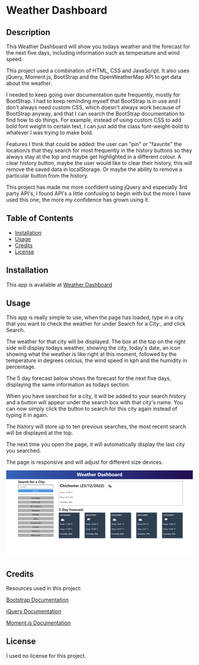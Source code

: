 # Weather Dashboard

## Description

This Weather Dashboard will show you todays weather and the forecast for the next five days, including information such as temperature and wind speed.

This project used a combination of HTML, CSS and JavaScript.  It also uses jQuery, Moment.js, BootStrap and the OpenWeatherMap API to get data about the weather.

I needed to keep going over documentation quite frequently, mostly for BootStrap.  I had to keep reminding myself that BootStrap is in use and I don't always need custom CSS, which doesn't always work because of BootStrap anyway, and that I can search the BootStrap documentation to find how to do things.  For example, instead of using custom CSS to add bold font weight to certain text, I can just add the class font-weight-bold to whatever I was trying to make bold.

Features I think that could be added: the user can "pin" or "favurite" the location/s that they search for most frequently in the history buttons so they always stay at the top and maybe get highlighted in a different colour.  A clear history button, maybe the user would like to clear their history, this will remove the saved data in localStorage.  Or maybe the ability to remove a particular button from the history.

This project has made me more confident using jQuery and especially 3rd party API's, I found API's a little confusing to begin with but the more I have used this one, the more my confidence has grown using it.

## Table of Contents

- [Installation](#installation)
- [Usage](#usage)
- [Credits](#credits)
- [License](#license)

##  Installation

This app is available at [Weather Dashboard](https://nick.mbk/github.io/weather-dashboard/)

## Usage

This app is really simple to use, when the page has loaded, type in a city that you want to check the weather for under Search for a City:, and click Search.

The weather for that city will be displayed.  The box at the top on the right side will display todays weather, showing the city, today's date, an icon showing what the weather is like right at this moment, followed by the temperature in degrees celcius, the wind speed in kph and the humidity in percentage.

The 5 day forecast below shows the forecast for the next five days, displaying the same information as todays section.

When you have searched for a city, it will be added to your search history and a button will appear under the search box with that city's name.  You can now simply click the button to search for this city again instead of typing it in again.

The history will store up to ten previous searches, the most recent search will be displayed at the top.

The next time you open the page, it will automatically display the last city you searched.

The page is responsive and will adjust for different size devices.

![Weather Dashboard Screenshot](./assets/screenshots/weather-dashboard-screenshot.png)

## Credits

Resources used in this project:

[Bootstrap Documentation](https://getbootstrap.com/docs/4.3/getting-started/introduction/)

[jQuery Documentation](https://api.jquery.com/)

[Moment.js Documentation](https://momentjs.com/docs/)

## License

I used no license for this project.